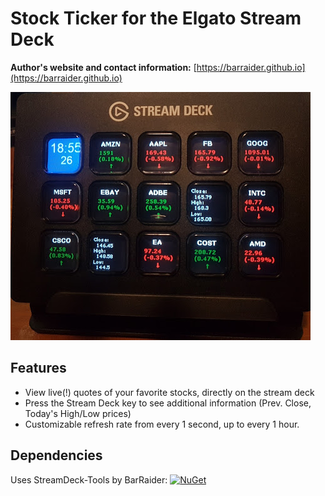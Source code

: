# Stock Ticker for the Elgato Stream Deck

**Author's website and contact information:** [https://barraider.github.io](https://barraider.github.io)

<img src="/_images/ticker.jpg">

## Features
* View live(!) quotes of your favorite stocks, directly on the stream deck
* Press the Stream Deck key to see additional information (Prev. Close, Today's High/Low prices)
* Customizable refresh rate from every 1 second, up to every 1 hour.

## Dependencies
Uses StreamDeck-Tools by BarRaider: [![NuGet](https://img.shields.io/nuget/v/streamdeck-tools.svg?style=flat)](https://www.nuget.org/packages/streamdeck-tools)
